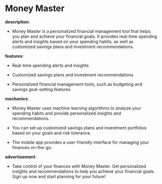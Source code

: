 # Money Master

**description**: 

- Money Master is a personalized financial management tool that helps you plan and achieve your financial goals. It provides real-time spending alerts and insights based on your spending habits, as well as customized savings plans and investment recommendations.

**features**: 

- Real-time spending alerts and insights

- Customized savings plans and investment recommendations

- Personalized financial management tools, such as budgeting and savings goal-setting features

**mechanics**: 

- Money Master uses machine learning algorithms to analyze your spending habits and provide personalized insights and recommendations.

- You can set up customized savings plans and investment portfolios based on your goals and risk tolerance.

- The mobile app provides a user-friendly interface for managing your finances on-the-go.

**advertisement**: 

- Take control of your finances with Money Master. Get personalized insights and recommendations to help you achieve your financial goals. Sign up now and start planning for your future!

